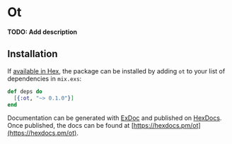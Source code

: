 # Ot

**TODO: Add description**

## Installation

If [available in Hex](https://hex.pm/docs/publish), the package can be installed
by adding `ot` to your list of dependencies in `mix.exs`:

```elixir
def deps do
  [{:ot, "~> 0.1.0"}]
end
```

Documentation can be generated with [ExDoc](https://github.com/elixir-lang/ex_doc)
and published on [HexDocs](https://hexdocs.pm). Once published, the docs can
be found at [https://hexdocs.pm/ot](https://hexdocs.pm/ot).

